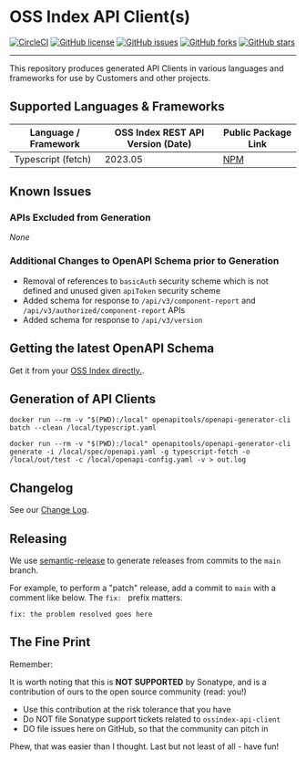 <!--

    Copyright 2019-Present Sonatype Inc.

    Licensed under the Apache License, Version 2.0 (the "License");
    you may not use this file except in compliance with the License.
    You may obtain a copy of the License at

        http://www.apache.org/licenses/LICENSE-2.0

    Unless required by applicable law or agreed to in writing, software
    distributed under the License is distributed on an "AS IS" BASIS,
    WITHOUT WARRANTIES OR CONDITIONS OF ANY KIND, either express or implied.
    See the License for the specific language governing permissions and
    limitations under the License.

-->

# OSS Index API Client(s)

[![CircleCI](https://circleci.com/gh/sonatype-nexus-community/ossindex-api-client/tree/main.svg?style=svg)](https://circleci.com/gh/sonatype-nexus-community/ossindex-api-client/tree/main)
[![GitHub license](https://img.shields.io/github/license/sonatype-nexus-community/ossindex-api-client)](https://github.com/sonatype-nexus-community/ossindex-api-client/blob/main/LICENSE)
[![GitHub issues](https://img.shields.io/github/issues/sonatype-nexus-community/ossindex-api-client)](https://github.com/sonatype-nexus-community/ossindex-api-client/issues)
[![GitHub forks](https://img.shields.io/github/forks/sonatype-nexus-community/ossindex-api-client)](https://github.com/sonatype-nexus-community/ossindex-api-client/network)
[![GitHub stars](https://img.shields.io/github/stars/sonatype-nexus-community/ossindex-api-client)](https://github.com/sonatype-nexus-community/ossindex-api-client/stargazers)

----

This repository produces generated API Clients in various languages and frameworks for use by Customers and other projects.

## Supported Languages & Frameworks

| Language / Framework | OSS Index REST API Version (Date) | Public Package Link |
| -------------------- | ---------------------- | ------------------- |
| Typescript (fetch)   | 2023.05 | [NPM](https://www.npmjs.com/package/@sonatype/ossindex-api-client) |

## Known Issues

### APIs Excluded from Generation

*None*

### Additional Changes to OpenAPI Schema prior to Generation

- Removal of references to `basicAuth` security scheme which is not defined and unused given `apiToken` security scheme
- Added schema for response to `/api/v3/component-report` and `/api/v3/authorized/component-report` APIs
- Added schema for response to `/api/v3/version`


## Getting the latest OpenAPI Schema

Get it from your [OSS Index directly.](https://ossindex.sonatype.org/swagger.json).

## Generation of API Clients

```
docker run --rm -v "$(PWD):/local" openapitools/openapi-generator-cli batch --clean /local/typescript.yaml

docker run --rm -v "$(PWD):/local" openapitools/openapi-generator-cli generate -i /local/spec/openapi.yaml -g typescript-fetch -o /local/out/test -c /local/openapi-config.yaml -v > out.log
```

## Changelog

See our [Change Log](./CHANGELOG.md).

## Releasing

We use [semantic-release](https://python-semantic-release.readthedocs.io/en/latest/) to generate releases
from commits to the `main` branch.

For example, to perform a "patch" release, add a commit to `main` with a comment like below. The `fix: ` prefix matters.

```
fix: the problem resolved goes here
```

## The Fine Print

Remember:

It is worth noting that this is **NOT SUPPORTED** by Sonatype, and is a contribution of ours to the open source
community (read: you!)

* Use this contribution at the risk tolerance that you have
* Do NOT file Sonatype support tickets related to `ossindex-api-client`
* DO file issues here on GitHub, so that the community can pitch in

Phew, that was easier than I thought. Last but not least of all - have fun!
